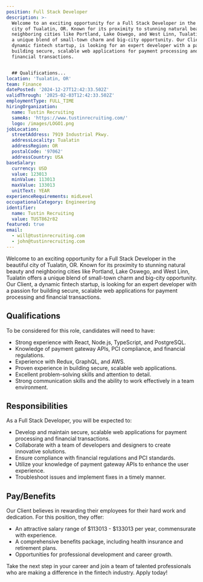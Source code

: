 ```yaml
---
position: Full Stack Developer
description: >-
  Welcome to an exciting opportunity for a Full Stack Developer in the beautiful
  city of Tualatin, OR. Known for its proximity to stunning natural beauty and
  neighboring cities like Portland, Lake Oswego, and West Linn, Tualatin offers
  a unique blend of small-town charm and big-city opportunity. Our Client, a
  dynamic fintech startup, is looking for an expert developer with a passion for
  building secure, scalable web applications for payment processing and
  financial transactions.


  ## Qualifications...
location: 'Tualatin, OR'
team: Finance
datePosted: '2024-12-27T12:42:33.502Z'
validThrough: '2025-02-03T12:42:33.502Z'
employmentType: FULL_TIME
hiringOrganization:
  name: Tustin Recruiting
  sameAs: 'https://www.tustinrecruiting.com/'
  logo: /images/LOGO1.png
jobLocation:
  streetAddress: 7919 Industrial Pkwy.
  addressLocality: Tualatin
  addressRegion: OR
  postalCode: '97062'
  addressCountry: USA
baseSalary:
  currency: USD
  value: 123013
  minValue: 113013
  maxValue: 133013
  unitText: YEAR
experienceRequirements: midLevel
occupationalCategory: Engineering
identifier:
  name: Tustin Recruiting
  value: TUST862r82
featured: true
email:
  - will@tustinrecruiting.com
  - john@tustinrecruiting.com
---
```




Welcome to an exciting opportunity for a Full Stack Developer in the beautiful city of Tualatin, OR. Known for its proximity to stunning natural beauty and neighboring cities like Portland, Lake Oswego, and West Linn, Tualatin offers a unique blend of small-town charm and big-city opportunity. Our Client, a dynamic fintech startup, is looking for an expert developer with a passion for building secure, scalable web applications for payment processing and financial transactions.

## Qualifications
To be considered for this role, candidates will need to have:

- Strong experience with React, Node.js, TypeScript, and PostgreSQL.
- Knowledge of payment gateway APIs, PCI compliance, and financial regulations.
- Experience with Redux, GraphQL, and AWS.
- Proven experience in building secure, scalable web applications.
- Excellent problem-solving skills and attention to detail.
- Strong communication skills and the ability to work effectively in a team environment.

## Responsibilities
As a Full Stack Developer, you will be expected to:

- Develop and maintain secure, scalable web applications for payment processing and financial transactions.
- Collaborate with a team of developers and designers to create innovative solutions.
- Ensure compliance with financial regulations and PCI standards.
- Utilize your knowledge of payment gateway APIs to enhance the user experience.
- Troubleshoot issues and implement fixes in a timely manner.

## Pay/Benefits
Our Client believes in rewarding their employees for their hard work and dedication. For this position, they offer:

- An attractive salary range of $113013 - $133013 per year, commensurate with experience.
- A comprehensive benefits package, including health insurance and retirement plans.
- Opportunities for professional development and career growth.

Take the next step in your career and join a team of talented professionals who are making a difference in the fintech industry. Apply today!

